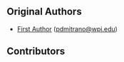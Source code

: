 Original Authors
----------------

 * [First Author](https://petermitrano.github.io) (pdmitrano@wpi.edu)

Contributors
------------

